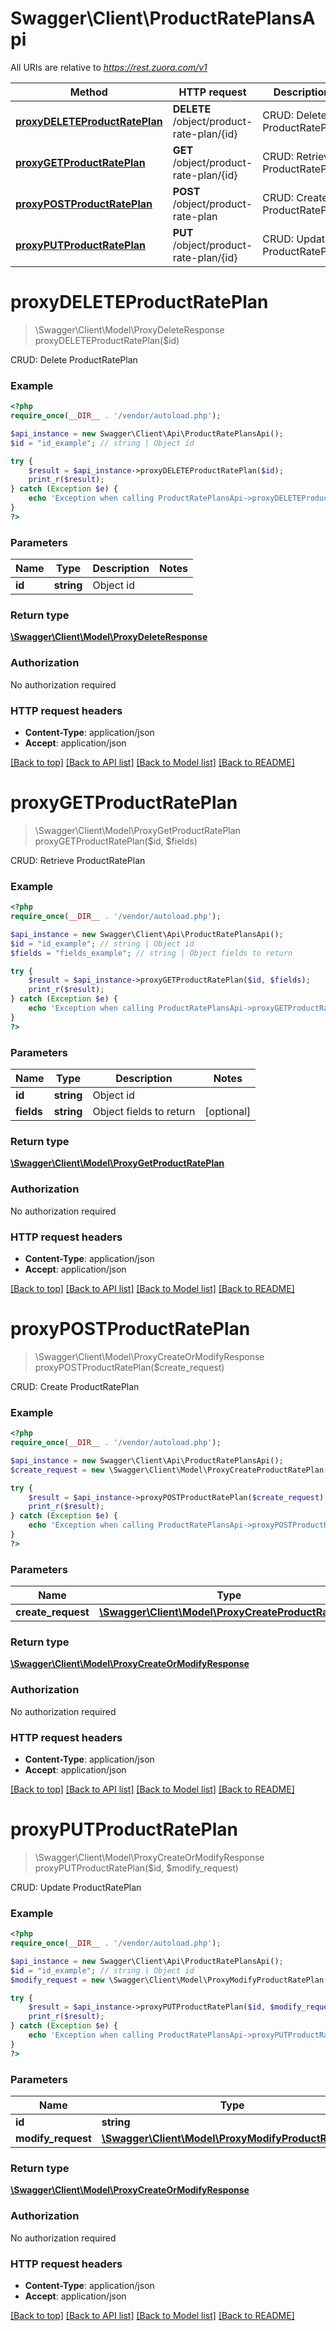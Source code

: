 # Swagger\Client\ProductRatePlansApi

All URIs are relative to *https://rest.zuora.com/v1*

Method | HTTP request | Description
------------- | ------------- | -------------
[**proxyDELETEProductRatePlan**](ProductRatePlansApi.md#proxyDELETEProductRatePlan) | **DELETE** /object/product-rate-plan/{id} | CRUD: Delete ProductRatePlan
[**proxyGETProductRatePlan**](ProductRatePlansApi.md#proxyGETProductRatePlan) | **GET** /object/product-rate-plan/{id} | CRUD: Retrieve ProductRatePlan
[**proxyPOSTProductRatePlan**](ProductRatePlansApi.md#proxyPOSTProductRatePlan) | **POST** /object/product-rate-plan | CRUD: Create ProductRatePlan
[**proxyPUTProductRatePlan**](ProductRatePlansApi.md#proxyPUTProductRatePlan) | **PUT** /object/product-rate-plan/{id} | CRUD: Update ProductRatePlan


# **proxyDELETEProductRatePlan**
> \Swagger\Client\Model\ProxyDeleteResponse proxyDELETEProductRatePlan($id)

CRUD: Delete ProductRatePlan



### Example
```php
<?php
require_once(__DIR__ . '/vendor/autoload.php');

$api_instance = new Swagger\Client\Api\ProductRatePlansApi();
$id = "id_example"; // string | Object id

try {
    $result = $api_instance->proxyDELETEProductRatePlan($id);
    print_r($result);
} catch (Exception $e) {
    echo 'Exception when calling ProductRatePlansApi->proxyDELETEProductRatePlan: ', $e->getMessage(), PHP_EOL;
}
?>
```

### Parameters

Name | Type | Description  | Notes
------------- | ------------- | ------------- | -------------
 **id** | **string**| Object id |

### Return type

[**\Swagger\Client\Model\ProxyDeleteResponse**](../Model/ProxyDeleteResponse.md)

### Authorization

No authorization required

### HTTP request headers

 - **Content-Type**: application/json
 - **Accept**: application/json

[[Back to top]](#) [[Back to API list]](../../README.md#documentation-for-api-endpoints) [[Back to Model list]](../../README.md#documentation-for-models) [[Back to README]](../../README.md)

# **proxyGETProductRatePlan**
> \Swagger\Client\Model\ProxyGetProductRatePlan proxyGETProductRatePlan($id, $fields)

CRUD: Retrieve ProductRatePlan



### Example
```php
<?php
require_once(__DIR__ . '/vendor/autoload.php');

$api_instance = new Swagger\Client\Api\ProductRatePlansApi();
$id = "id_example"; // string | Object id
$fields = "fields_example"; // string | Object fields to return

try {
    $result = $api_instance->proxyGETProductRatePlan($id, $fields);
    print_r($result);
} catch (Exception $e) {
    echo 'Exception when calling ProductRatePlansApi->proxyGETProductRatePlan: ', $e->getMessage(), PHP_EOL;
}
?>
```

### Parameters

Name | Type | Description  | Notes
------------- | ------------- | ------------- | -------------
 **id** | **string**| Object id |
 **fields** | **string**| Object fields to return | [optional]

### Return type

[**\Swagger\Client\Model\ProxyGetProductRatePlan**](../Model/ProxyGetProductRatePlan.md)

### Authorization

No authorization required

### HTTP request headers

 - **Content-Type**: application/json
 - **Accept**: application/json

[[Back to top]](#) [[Back to API list]](../../README.md#documentation-for-api-endpoints) [[Back to Model list]](../../README.md#documentation-for-models) [[Back to README]](../../README.md)

# **proxyPOSTProductRatePlan**
> \Swagger\Client\Model\ProxyCreateOrModifyResponse proxyPOSTProductRatePlan($create_request)

CRUD: Create ProductRatePlan



### Example
```php
<?php
require_once(__DIR__ . '/vendor/autoload.php');

$api_instance = new Swagger\Client\Api\ProductRatePlansApi();
$create_request = new \Swagger\Client\Model\ProxyCreateProductRatePlan(); // \Swagger\Client\Model\ProxyCreateProductRatePlan | 

try {
    $result = $api_instance->proxyPOSTProductRatePlan($create_request);
    print_r($result);
} catch (Exception $e) {
    echo 'Exception when calling ProductRatePlansApi->proxyPOSTProductRatePlan: ', $e->getMessage(), PHP_EOL;
}
?>
```

### Parameters

Name | Type | Description  | Notes
------------- | ------------- | ------------- | -------------
 **create_request** | [**\Swagger\Client\Model\ProxyCreateProductRatePlan**](../Model/\Swagger\Client\Model\ProxyCreateProductRatePlan.md)|  |

### Return type

[**\Swagger\Client\Model\ProxyCreateOrModifyResponse**](../Model/ProxyCreateOrModifyResponse.md)

### Authorization

No authorization required

### HTTP request headers

 - **Content-Type**: application/json
 - **Accept**: application/json

[[Back to top]](#) [[Back to API list]](../../README.md#documentation-for-api-endpoints) [[Back to Model list]](../../README.md#documentation-for-models) [[Back to README]](../../README.md)

# **proxyPUTProductRatePlan**
> \Swagger\Client\Model\ProxyCreateOrModifyResponse proxyPUTProductRatePlan($id, $modify_request)

CRUD: Update ProductRatePlan



### Example
```php
<?php
require_once(__DIR__ . '/vendor/autoload.php');

$api_instance = new Swagger\Client\Api\ProductRatePlansApi();
$id = "id_example"; // string | Object id
$modify_request = new \Swagger\Client\Model\ProxyModifyProductRatePlan(); // \Swagger\Client\Model\ProxyModifyProductRatePlan | 

try {
    $result = $api_instance->proxyPUTProductRatePlan($id, $modify_request);
    print_r($result);
} catch (Exception $e) {
    echo 'Exception when calling ProductRatePlansApi->proxyPUTProductRatePlan: ', $e->getMessage(), PHP_EOL;
}
?>
```

### Parameters

Name | Type | Description  | Notes
------------- | ------------- | ------------- | -------------
 **id** | **string**| Object id |
 **modify_request** | [**\Swagger\Client\Model\ProxyModifyProductRatePlan**](../Model/\Swagger\Client\Model\ProxyModifyProductRatePlan.md)|  |

### Return type

[**\Swagger\Client\Model\ProxyCreateOrModifyResponse**](../Model/ProxyCreateOrModifyResponse.md)

### Authorization

No authorization required

### HTTP request headers

 - **Content-Type**: application/json
 - **Accept**: application/json

[[Back to top]](#) [[Back to API list]](../../README.md#documentation-for-api-endpoints) [[Back to Model list]](../../README.md#documentation-for-models) [[Back to README]](../../README.md)

